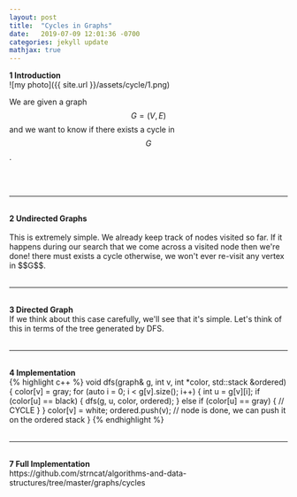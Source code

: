 ```yaml
---
layout: post
title:  "Cycles in Graphs"
date:   2019-07-09 12:01:36 -0700
categories: jekyll update
mathjax: true
---
```

<!--
<b>0 References</b><br>
?
<br>
<br>
<hr>
<br>
-->

<b>1 Introduction</b>
<br>
![my photo]({{ site.url }}/assets/cycle/1.png)

We are given a graph $$G = (V,E)$$ and we want to know if there exists a cycle in $$G$$. 

<br>
<br>
<hr>
<!------------------------------------------------------------------------------------>
<br>
<b>2 Undirected Graphs</b>
<br>
<br>
This is extremely simple. We already keep track of nodes visited so far. If it happens during our search that we come across a visited node then we're done! there must exists a cycle otherwise, we won't ever re-visit any vertex in $$G$$. 
<br>
<br>
<hr>
<!------------------------------------------------------------------------------------>
<br>
<b>3 Directed Graph</b>
<br>
If we think about this case carefully, we'll see that it's simple. Let's think of this in terms of the tree generated by DFS. 


<br>
<br>
<hr>
<!------------------------------------------------------------------------------------>
<br>
<b>4 Implementation</b>
<br>
{% highlight c++ %}
void dfs(graph& g, int v, int *color, std::stack<int> &ordered) {
    color[v] = gray;
    for (auto i = 0; i < g[v].size(); i++) {
        int u = g[v][i];
        if (color[u] == black) {
            dfs(g, u, color, ordered);
        } else if (color[u] == gray) {
            // CYCLE
        }
    }
    color[v] = white;
    ordered.push(v); // node is done, we can push it on the ordered stack
}
{% endhighlight %}
<br>
<br>
<hr>
<!------------------------------------------------------------------------------------>
<br>
<b>7 Full Implementation</b>
<br>
https://github.com/strncat/algorithms-and-data-structures/tree/master/graphs/cycles
<br>
<br>


